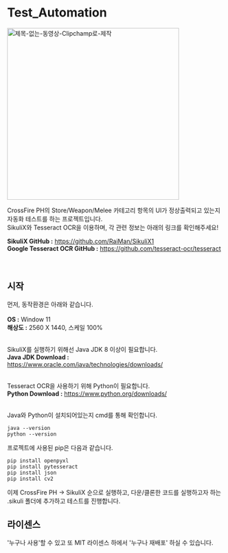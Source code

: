 # Test_Automation

<img src="https://github.com/user-attachments/assets/1036df74-06e2-429d-9518-809ba899e9ee" width="400" alt="제목-없는-동영상-Clipchamp로-제작"/> </br>


CrossFire PH의 Store/Weapon/Melee 카테고리 항목의 UI가 정상출력되고 있는지 자동화 테스트를 하는 프로젝트입니다. <br/>
SikuliX와 Tesseract OCR을 이용하며, 각 관련 정보는 아래의 링크를 확인해주세요! <br/>

**SikuliX GitHub :** https://github.com/RaiMan/SikuliX1 <br/>
**Google Tesseract OCR GitHub :** https://github.com/tesseract-ocr/tesseract <br/>
<br/>
<br/>
## 시작
먼저, 동작환경은 아래와 같습니다. <br/>
<br/>
**OS :** Window 11 <br/>
**해상도 :** 2560 X 1440, 스케일 100% <br/>
<br/>

SikuliX를 실행하기 위해선 Java JDK 8 이상이 필요합니다. <br/>
**Java JDK Download :** https://www.oracle.com/java/technologies/downloads/ <br/>
<br/>

Tesseract OCR을 사용하기 위해 Python이 필요합니다. <br/>
**Python Download :** https://www.python.org/downloads/ <br/>
<br/>

Java와 Python이 설치되어있는지 cmd를 통해 확인합니다. <br/>
```
java --version
python --version
```
프로젝트에 사용된 pip은 다음과 같습니다.<br/>
```
pip install openpyxl
pip install pytesseract
pip install json
pip install cv2
```

이제 CrossFire PH -> SikuliX 순으로 실행하고, 다운/클론한 코드를 실행하고자 하는 .sikuli 폴더에 추가하고 테스트를 진행합니다. <br/>

## 라이센스
'누구나 사용'할 수 있고 또 MIT 라이센스 하에서 '누구나 재배포' 하실 수 있습니다.
